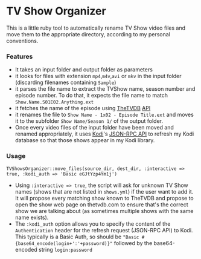 # TV Show Organizer

This is a little ruby tool to automatically rename TV Show video files and move them to the appropriate directory, according to my personal conventions.

### Features

* It takes an input folder and output folder as parameters
* it looks for files with extension `mp4`,`m4v`,`avi` or `mkv` in the input folder (discarding filenames containing `Sample`)
* it parses the file name to extract the TVShow name, season number and episode number. To do that, it expects the file name to match `Show.Name.S01E02.Anything.ext`
* it fetches the name of the episode using [TheTVDB](http://thetvdb.com) [API](http://thetvdb.com/wiki/index.php?title=Programmers_API)
* it renames the file to `Show Name - 1x02 - Episode Title.ext` and moves it to the subfolder `Show Name/Season 1/` of the output folder.
* Once every video files of the input folder have been moved and renamed appropriately, it uses [Kodi](http://kodi.tv/about/)'s [JSON-RPC API](http://kodi.wiki/view/JSON-RPC_API/v6) to refresh my Kodi database so that those shows appear in my Kodi library.


### Usage

```
TVShowsOrganizer::move_files(source_dir, dest_dir, :interactive => true, :kodi_auth => 'Basic eGJtYzp4Ym1j')
```

* Using `:interactive => true`, the script will ask for unknown TV Show names (shows that are not listed in `shows.yml`) if the user want to add it. It will propose every matching show known to TheTVDB and propose to open the show web page on thetvdb.com to ensure that's the correct show we are talking about (as sometimes multiple shows with the same name exists).
* The `:kodi_auth` option allows you to specify the content of the `Authentication` header for the refresh request (JSON-RPC API) to Kodi. This typically is a Basic Auth, so should be `"Basic #{base64_encode(login+':'+password)}"` followed by the base64-encoded string `login:password`
